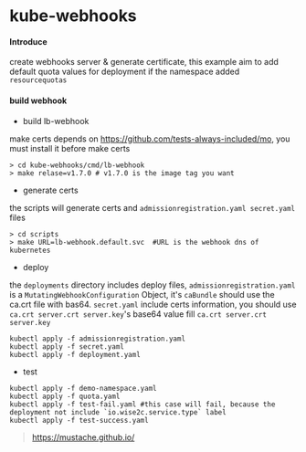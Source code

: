 # kube-webhooks

#### Introduce
create webhooks server & generate certificate, this example aim to add default quota values for deployment if the namespace added `resourcequotas`

#### build webhook

- build lb-webhook

make certs depends on https://github.com/tests-always-included/mo, you must install it before make certs 
```
> cd kube-webhooks/cmd/lb-webhook
> make relase=v1.7.0 # v1.7.0 is the image tag you want
```

- generate certs

the scripts will generate certs and `admissionregistration.yaml secret.yaml` files
```
> cd scripts
> make URL=lb-webhook.default.svc  #URL is the webhook dns of kubernetes
```

- deploy

the `deployments` directory  includes deploy files,
`admissionregistration.yaml` is a `MutatingWebhookConfiguration` Object, it's `caBundle` should use the ca.crt file with bas64.
`secret.yaml` include certs information, you should use `ca.crt server.crt server.key`'s base64 value fill `ca.crt server.crt server.key`

```
kubectl apply -f admissionregistration.yaml
kubectl apply -f secret.yaml
kubectl apply -f deployment.yaml
```

- test

```
kubectl apply -f demo-namespace.yaml
kubectl apply -f quota.yaml
kubectl apply -f test-fail.yaml #this case will fail, because the deployment not include `io.wise2c.service.type` label
kubectl apply -f test-success.yaml   
```
> https://mustache.github.io/